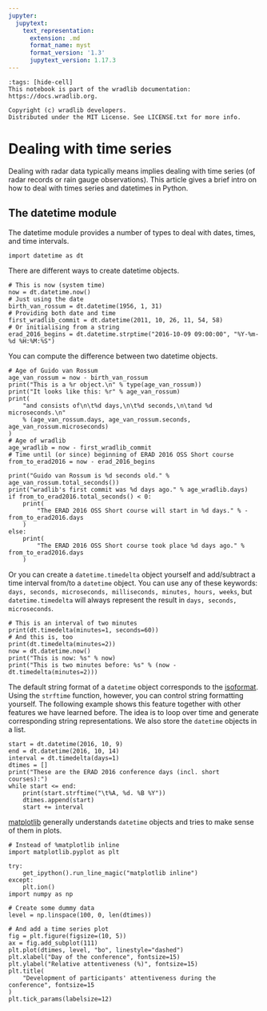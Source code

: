 ```yaml
---
jupyter:
  jupytext:
    text_representation:
      extension: .md
      format_name: myst
      format_version: '1.3'
      jupytext_version: 1.17.3
---
```


```{raw-cell}
:tags: [hide-cell]
This notebook is part of the wradlib documentation: https://docs.wradlib.org.

Copyright (c) wradlib developers.
Distributed under the MIT License. See LICENSE.txt for more info.
```

# Dealing with time series


Dealing with radar data typically means implies dealing with time series (of radar records or rain gauge observations). This article gives a brief intro on how to deal with times series and datetimes in Python.


## The datetime module

The datetime module provides a number of types to deal with dates, times, and time intervals.

```{code-cell} python
import datetime as dt
```

There are different ways to create datetime objects.

```{code-cell} python
# This is now (system time)
now = dt.datetime.now()
# Just using the date
birth_van_rossum = dt.datetime(1956, 1, 31)
# Providing both date and time
first_wradlib_commit = dt.datetime(2011, 10, 26, 11, 54, 58)
# Or initialising from a string
erad_2016_begins = dt.datetime.strptime("2016-10-09 09:00:00", "%Y-%m-%d %H:%M:%S")
```

You can compute the difference between two datetime objects.

```{code-cell} python
# Age of Guido van Rossum
age_van_rossum = now - birth_van_rossum
print("This is a %r object.\n" % type(age_van_rossum))
print("It looks like this: %r" % age_van_rossum)
print(
    "and consists of\n\t%d days,\n\t%d seconds,\n\tand %d microseconds.\n"
    % (age_van_rossum.days, age_van_rossum.seconds, age_van_rossum.microseconds)
)
# Age of wradlib
age_wradlib = now - first_wradlib_commit
# Time until (or since) beginning of ERAD 2016 OSS Short course
from_to_erad2016 = now - erad_2016_begins

print("Guido van Rossum is %d seconds old." % age_van_rossum.total_seconds())
print("wradlib's first commit was %d days ago." % age_wradlib.days)
if from_to_erad2016.total_seconds() < 0:
    print(
        "The ERAD 2016 OSS Short course will start in %d days." % -from_to_erad2016.days
    )
else:
    print(
        "The ERAD 2016 OSS Short course took place %d days ago." % from_to_erad2016.days
    )
```

Or you can create a `datetime.timedelta` object yourself
and add/subtract a time interval from/to a `datetime` object.
You can use any of these keywords: `days, seconds, microseconds, milliseconds, minutes, hours, weeks`,
but `datetime.timedelta` will always represent the result in `days, seconds, microseconds`.

```{code-cell} python
# This is an interval of two minutes
print(dt.timedelta(minutes=1, seconds=60))
# And this is, too
print(dt.timedelta(minutes=2))
now = dt.datetime.now()
print("This is now: %s" % now)
print("This is two minutes before: %s" % (now - dt.timedelta(minutes=2)))
```

The default string format of a `datetime` object corresponds to the [isoformat](https://en.wikipedia.org/wiki/ISO_8601). Using the `strftime` function, however, you can control string formatting yourself. The following example shows this feature together with other features we have learned before. The idea is to loop over time and generate corresponding string representations. We also store the `datetime` objects in a list.

```{code-cell} python
start = dt.datetime(2016, 10, 9)
end = dt.datetime(2016, 10, 14)
interval = dt.timedelta(days=1)
dtimes = []
print("These are the ERAD 2016 conference days (incl. short courses):")
while start <= end:
    print(start.strftime("\t%A, %d. %B %Y"))
    dtimes.append(start)
    start += interval
```

[matplotlib](mplintro) generally understands `datetime` objects and tries to make sense of them in plots.

```{code-cell} python
# Instead of %matplotlib inline
import matplotlib.pyplot as plt

try:
    get_ipython().run_line_magic("matplotlib inline")
except:
    plt.ion()
import numpy as np
```

```{code-cell} python
# Create some dummy data
level = np.linspace(100, 0, len(dtimes))

# And add a time series plot
fig = plt.figure(figsize=(10, 5))
ax = fig.add_subplot(111)
plt.plot(dtimes, level, "bo", linestyle="dashed")
plt.xlabel("Day of the conference", fontsize=15)
plt.ylabel("Relative attentiveness (%)", fontsize=15)
plt.title(
    "Development of participants' attentiveness during the conference", fontsize=15
)
plt.tick_params(labelsize=12)
```

